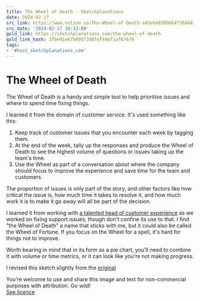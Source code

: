 ```yaml
---
title: The Wheel of Death - Sketchplanations
date: 2024-02-17
src_link: https://www.notion.so/The-Wheel-of-Death-a45e6e03896647368401f8a6729fdc27
src_date: '2024-02-17 10:33:00'
gold_link: https://sketchplanations.com/the-wheel-of-death
gold_link_hash: 3fbe91e67b095f3d8fef446f1af67676
tags:
- '#host_sketchplanations_com'
---
```


The Wheel of Death
==================

The Wheel of Death is a handy and simple tool to help prioritise issues and where to spend time fixing things.

I learned it from the domain of customer service. It's used something like this:

1. Keep track of customer issues that you encounter each week by tagging them.
2. At the end of the week, tally up the responses and produce the Wheel of Death to see the highest volume of questions or issues taking up the team's time.
3. Use the Wheel as part of a conversation about where the company should focus to improve the experience and save time for the team and customers.

The proportion of issues is only part of the story, and other factors like how critical the issue is, how much time it takes to resolve it, and how much work it is to make it go away will all be part of the decision.

I learned it from working with [a talented head of customer experience](https://www.linkedin.com/in/michael-winfield/) as we worked on fixing support issues, though don't confine its use to that. I find "the Wheel of Death" a name that sticks with me, but it could also be called the Wheel of Fortune. If you focus on the Wheel for a spell, it's hard for things not to improve.

Worth bearing in mind that in its form as a pie chart, you'll need to combine it with volume or time metrics, or it can look like you're not making progress.

I revised this sketch slightly from the [original](https://images.prismic.io/sketchplanations/8098096d-fe35-4be7-b2b8-7c6ce66e50e5_SP+860+-+The+wheel+of+death.png?auto=compress,format)

You’re welcome to use and share this image and text for non-commercial purposes with attribution. Go wild!  
[See licence](/licence)